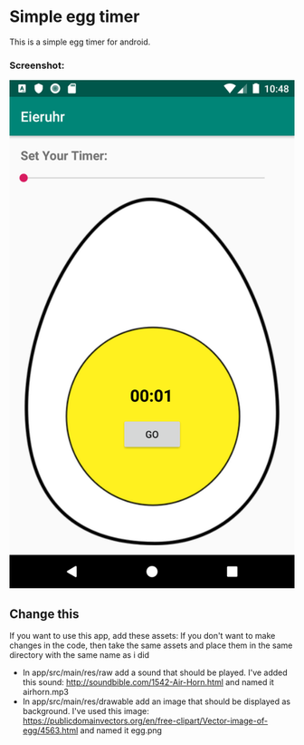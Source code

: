 # Simple egg timer

This is a simple egg timer for android.

### Screenshot: 
![A screenshot of my app](screenshot.jpg)

## Change this
If you want to use this app, add these assets:
If you don't want to make changes in the code, then take the same assets and place them in the same directory with the same name as i did

- In app/src/main/res/raw add a sound that should be played. I've added this sound: http://soundbible.com/1542-Air-Horn.html and named it airhorn.mp3
- In app/src/main/res/drawable add an image that should be displayed as background. I've used this image: https://publicdomainvectors.org/en/free-clipart/Vector-image-of-egg/4563.html and named it egg.png
